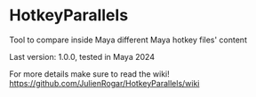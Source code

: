 # HotkeyParallels
Tool to compare inside Maya different Maya hotkey files' content

Last version: 1.0.0, tested in Maya 2024

For more details make sure to read the wiki! https://github.com/JulienRogar/HotkeyParallels/wiki
